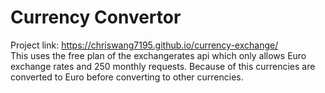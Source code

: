   # Currency Convertor #
  Project link: https://chriswang7195.github.io/currency-exchange/<br />
  This uses the free plan of the exchangerates api which only allows Euro exchange rates and 250 monthly requests. Because of this currencies are converted to Euro before converting to other currencies. 